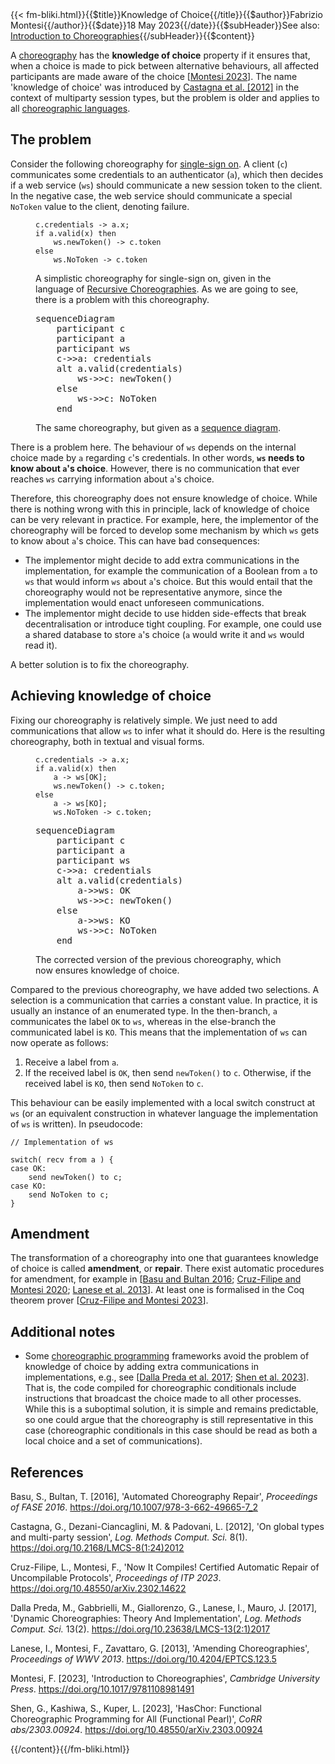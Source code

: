 <!-- --> {{< fm-bliki.html}}{{$title}}Knowledge of Choice{{/title}}{{$author}}Fabrizio Montesi{{/author}}{{$date}}18 May 2023{{/date}}{{$subHeader}}See also: <a href="/introduction-to-choreographies">Introduction to Choreographies</a>{{/subHeader}}{{$content}}

A [choreography](Choreography) has the **knowledge of choice** property if it ensures that, when a choice is made to pick between alternative behaviours, all affected participants are made aware of the choice [[Montesi 2023](#M23)]. The name 'knowledge of choice' was introduced by [Castagna et al. [2012]](#CDP12) in the context of multiparty session types, but the problem is older and applies to all [choreographic languages](ChoreographicLanguage).

## The problem

Consider the following choreography for [single-sign on](https://en.wikipedia.org/wiki/Single_sign-on). A client (`c`) communicates some credentials to an authenticator (`a`), which then decides if a web service (`ws`) should communicate a new session token to the client. In the negative case, the web service should communicate a special `NoToken` value to the client, denoting failure.


<figure class="bliki-figure">

```
c.credentials -> a.x;
if a.valid(x) then
	ws.newToken() -> c.token
else
	ws.NoToken -> c.token
```

<figcaption>

A simplistic choreography for single-sign on, given in the language of [Recursive Choreographies](ChoreographicLanguage#RecursiveChoreographies). As we are going to see, there is a problem with this choreography.
</figcaption>
</figure>

<figure class="bliki-figure">

<pre class="mermaid">
sequenceDiagram
	participant c
	participant a
	participant ws
	c->>a: credentials
	alt a.valid(credentials)
		ws->>c: newToken()
	else
		ws->>c: NoToken
	end
</pre>

<figcaption>

The same choreography, but given as a [sequence diagram](ChoreographicLanguage#SequenceDiagram).
</figcaption>
</figure>

There is a problem here. The behaviour of `ws` depends on the internal choice made by `a` regarding `c`'s credentials.
In other words, **`ws` needs to know about `a`'s choice**.
However, there is no communication that ever reaches `ws` carrying information about `a`'s choice.

Therefore, this choreography does not ensure knowledge of choice.
While there is nothing wrong with this in principle, lack of knowledge of choice can be very relevant in practice. For example, here, the implementor of the choreography will be forced to develop some mechanism by which `ws` gets to know about `a`'s choice. This can have bad consequences:
- The implementor might decide to add extra communications in the implementation, for example the communication of a Boolean from `a` to `ws` that would inform `ws` about `a`'s choice. But this would entail that the choreography would not be representative anymore, since the implementation would enact unforeseen communications.
- The implementor might decide to use hidden side-effects that break decentralisation or introduce tight coupling. For example, one could use a shared database to store `a`'s choice (`a` would write it and `ws` would read it).

A better solution is to fix the choreography.

## Achieving knowledge of choice

Fixing our choreography is relatively simple. We just need to add communications that allow `ws` to infer what it should do. Here is the resulting choreography, both in textual and visual forms.

<figure class="bliki-figure">

```
c.credentials -> a.x;
if a.valid(x) then
	a -> ws[OK];
	ws.newToken() -> c.token;
else
	a -> ws[KO];
	ws.NoToken -> c.token;
```

<pre class="mermaid text-center">
sequenceDiagram
	participant c
	participant a
	participant ws
	c->>a: credentials
	alt a.valid(credentials)
		a->>ws: OK
		ws->>c: newToken()
	else
		a->>ws: KO
		ws->>c: NoToken
	end
</pre>

<figcaption>

The corrected version of the previous choreography, which now ensures knowledge of choice.
</figcaption>
</figure>

Compared to the previous choreography, we have added two selections.
A selection is a communication that carries a constant value. In practice, it is usually an instance of an enumerated type.
In the then-branch, `a` communicates the label `OK` to `ws`, whereas in the else-branch the communicated label is `KO`.
This means that the implementation of `ws` can now operate as follows:
1. Receive a label from `a`.
2. If the received label is `OK`, then send `newToken()` to `c`. Otherwise, if the received label is `KO`, then send `NoToken` to `c`.

This behaviour can be easily implemented with a local switch construct at `ws` (or an equivalent construction in whatever language the implementation of `ws` is written). In pseudocode:
```
// Implementation of ws

switch( recv from a ) {
case OK:
	send newToken() to c;
case KO:
	send NoToken to c;
}
```


## Amendment

The transformation of a choreography into one that guarantees knowledge of choice is called **amendment**, or **repair**.
There exist automatic procedures for amendment, for example in [[Basu and Bultan 2016](#BB16); [Cruz-Filipe and Montesi 2020](#CM20); [Lanese et al. 2013](#LMZ13)]. At least one is formalised in the Coq theorem prover [[Cruz-Filipe and Montesi 2023](#CM23)].

## Additional notes

- Some [choreographic programming](ChoreographicProgramming) frameworks avoid the problem of knowledge of choice by adding extra communications in implementations, e.g., see [[Dalla Preda et al. 2017](#DGGLM17); [Shen et al. 2023](#SKK23)]. That is, the code compiled for choreographic conditionals include instructions that broadcast the choice made to all other processes. While this is a suboptimal solution, it is simple and remains predictable, so one could argue that the choreography is still representative in this case (choreographic conditionals in this case should be read as both a local choice and a set of communications).

## References

<a id="BB16"></a>Basu, S., Bultan, T. [2016], 'Automated Choreography Repair', _Proceedings of FASE 2016_. <https://doi.org/10.1007/978-3-662-49665-7_2>

<a id="CDP12"></a>Castagna, G., Dezani-Ciancaglini, M. & Padovani, L. [2012], 'On global types and multi-party session', _Log. Methods Comput. Sci._ 8(1). <https://doi.org/10.2168/LMCS-8(1:24)2012>

<a id="CM23"></a>Cruz-Filipe, L., Montesi, F., 'Now It Compiles! Certified Automatic Repair of Uncompilable Protocols', _Proceedings of ITP 2023_. <https://doi.org/10.48550/arXiv.2302.14622>

<a id="DGGLM17"></a>Dalla Preda, M., Gabbrielli, M., Giallorenzo, G., Lanese, I., Mauro, J. [2017], 'Dynamic Choreographies: Theory And Implementation', _Log. Methods Comput. Sci._ 13(2). <https://doi.org/10.23638/LMCS-13(2:1)2017>

<a id="LMZ13"></a>Lanese, I., Montesi, F., Zavattaro, G. [2013], 'Amending Choreographies', _Proceedings of WWV 2013_. <https://doi.org/10.4204/EPTCS.123.5>

<a id="M23"></a>Montesi, F. [2023], 'Introduction to Choreographies', _Cambridge University Press_. <https://doi.org/10.1017/9781108981491>

<a id="SKK23"></a>Shen, G., Kashiwa, S., Kuper, L. [2023], 'HasChor: Functional Choreographic Programming for All (Functional Pearl)', _CoRR abs/2303.00924_. <https://doi.org/10.48550/arXiv.2303.00924>

<!-- --> {{/content}}{{/fm-bliki.html}}

